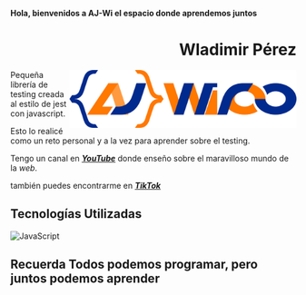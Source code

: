 **Hola, bienvenidos a AJ-Wi el espacio donde aprendemos juntos**

<div align="right">

# Wladimir Pérez

</div>

<img width="400" height="auto" align="right" src="https://github.com/AJ-Wi/AJ-Wi/blob/main/assets/logo_horizontal.png">

Pequeña librería de testing creada al estilo de jest con javascript.

Esto lo realicé como un reto personal y a la vez para aprender sobre el testing.

Tengo un canal en <a href="https://www.youtube.com/channel/UCMzpttcB6zhVQzYuzhggnQA" target="_blank" rel="noopener"> _**YouTube**_</a> donde enseño sobre el maravilloso mundo de la _web_.

también puedes encontrarme en <a href="https://www.tiktok.com/@ajwipo" target="_blank" rel="noopener"> _**TikTok**_</a>

## Tecnologías Utilizadas

![JavaScript](https://img.shields.io/badge/-JavaScript-F7DF1E?style=plastic&logo=JavaScript&logoColor=black)

## **Recuerda Todos podemos programar, pero juntos podemos aprender**
